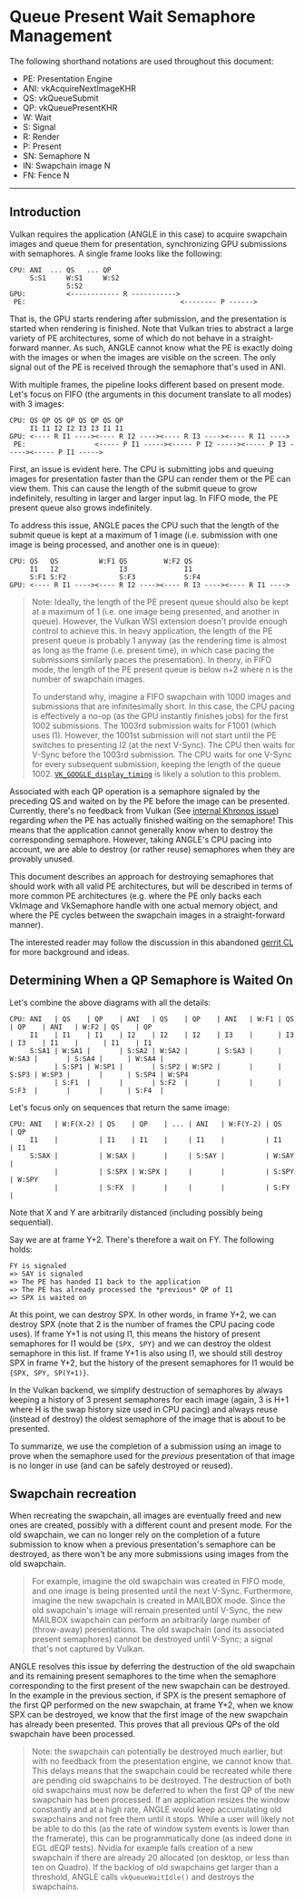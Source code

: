 # Queue Present Wait Semaphore Management

The following shorthand notations are used throughout this document:

- PE: Presentation Engine
- ANI: vkAcquireNextImageKHR
- QS: vkQueueSubmit
- QP: vkQueuePresentKHR
- W: Wait
- S: Signal
- R: Render
- P: Present
- SN: Semaphore N
- IN: Swapchain image N
- FN: Fence N

---

## Introduction

Vulkan requires the application (ANGLE in this case) to acquire swapchain images and queue them for
presentation, synchronizing GPU submissions with semaphores.  A single frame looks like the
following:

    CPU: ANI  ... QS   ... QP
         S:S1     W:S1     W:S2
                  S:S2
    GPU:          <------------ R ----------->
     PE:                                      <-------- P ------>

That is, the GPU starts rendering after submission, and the presentation is started when rendering is
finished.  Note that Vulkan tries to abstract a large variety of PE architectures, some of which do
not behave in a straight-forward manner.  As such, ANGLE cannot know what the PE is exactly doing
with the images or when the images are visible on the screen.  The only signal out of the PE is
received through the semaphore that's used in ANI.

With multiple frames, the pipeline looks different based on present mode.  Let's focus on
FIFO (the arguments in this document translate to all modes) with 3 images:

    CPU: QS QP QS QP QS QP QS QP
         I1 I1 I2 I2 I3 I3 I1 I1
    GPU: <---- R I1 ----><---- R I2 ----><---- R I3 ----><---- R I1 ---->
     PE:                 <----- P I1 -----><----- P I2 -----><----- P I3 -----><----- P I1 ----->

First, an issue is evident here.  The CPU is submitting jobs and queuing images for presentation
faster than the GPU can render them or the PE can view them.  This can cause the length of the
submit queue to grow indefinitely, resulting in larger and larger input lag.  In FIFO mode, the PE
present queue also grows indefinitely.

To address this issue, ANGLE paces the CPU such that the length of the submit queue is kept at a
maximum of 1 image (i.e. submission with one image is being processed, and another one is in queue):

    CPU: QS   QS          W:F1 QS         W:F2 QS
         I1   I2               I3              I1
         S:F1 S:F2             S:F3            S:F4
    GPU: <---- R I1 ----><---- R I2 ----><---- R I3 ----><---- R I1 ---->

> Note: Ideally, the length of the PE present queue should also be kept at a maximum of 1 (i.e. one
> image being presented, and another in queue).  However, the Vulkan WSI extension doesn't provide
> enough control to achieve this.  In heavy application, the length of the PE present queue is
> probably 1 anyway (as the rendering time is almost as long as the frame (i.e. present time), in
> which case pacing the submissions similarly paces the presentation).  In theory, in FIFO mode, the
> length of the PE present queue is below n+2 where n is the number of swapchain images.
>
> To understand why, imagine a FIFO swapchain with 1000 images and submissions that are
> infinitesimally short.  In this case, the CPU pacing is effectively a no-op (as the GPU instantly
> finishes jobs) for the first 1002 submissions.  The 1003rd submission waits for F1001 (which uses
> I1).  However, the 1001st submission will not start until the PE switches to presenting I2 (at the
> next V-Sync).  The CPU then waits for V-Sync before the 1003rd submission.  The CPU waits for one
> V-Sync for every subsequent submission, keeping the length of the queue 1002.
> [`VK_GOOGLE_display_timing`][DisplayTimingGOOGLE] is likely a solution to this problem.

Associated with each QP operation is a semaphore signaled by the preceding QS and waited on by the
PE before the image can be presented.  Currently, there's no feedback from Vulkan (See [internal
Khronos issue][VulkanIssue1060]) regarding _when_ the PE has actually finished waiting on the
semaphore!  This means that the application cannot generally know when to destroy the corresponding
semaphore.  However, taking ANGLE's CPU pacing into account, we are able to destroy (or rather
reuse) semaphores when they are provably unused.

This document describes an approach for destroying semaphores that should work with all valid PE
architectures, but will be described in terms of more common PE architectures (e.g. where the PE
only backs each VkImage and VkSemaphore handle with one actual memory object, and where the PE
cycles between the swapchain images in a straight-forward manner).

The interested reader may follow the discussion in this abandoned [gerrit CL][CL1757018] for more
background and ideas.

[DisplayTimingGOOGLE]: https://www.khronos.org/registry/vulkan/specs/1.1-extensions/man/html/VK_GOOGLE_display_timing.html
[VulkanIssue1060]: https://gitlab.khronos.org/vulkan/vulkan/issues/1060
[CL1757018]: https://chromium-review.googlesource.com/c/angle/angle/+/1757018

## Determining When a QP Semaphore is Waited On

Let's combine the above diagrams with all the details:

    CPU: ANI   | QS    | QP    | ANI   | QS    | QP    | ANI   | W:F1 | QS    | QP    | ANI   | W:F2 | QS    | QP
         I1    | I1    | I1    | I2    | I2    | I2    | I3    |      | I3    | I3    | I1    |      | I1    | I1
         S:SA1 | W:SA1 |       | S:SA2 | W:SA2 |       | S:SA3 |      | W:SA3 |       | S:SA4 |      | W:SA4 |
               | S:SP1 | W:SP1 |       | S:SP2 | W:SP2 |       |      | S:SP3 | W:SP3 |       |      | S:SP4 | W:SP4
               | S:F1  |       |       | S:F2  |       |       |      | S:F3  |       |       |      | S:F4  |

Let's focus only on sequences that return the same image:

    CPU: ANI   | W:F(X-2) | QS    | QP    | ... | ANI   | W:F(Y-2) | QS    | QP
         I1    |          | I1    | I1    |     | I1    |          | I1    | I1
         S:SAX |          | W:SAX |       |     | S:SAY |          | W:SAY |
               |          | S:SPX | W:SPX |     |       |          | S:SPY | W:SPY
               |          | S:FX  |       |     |       |          | S:FY  |

Note that X and Y are arbitrarily distanced (including possibly being sequential).

Say we are at frame Y+2.  There's therefore a wait on FY.  The following holds:

    FY is signaled
    => SAY is signaled
    => The PE has handed I1 back to the application
    => The PE has already processed the *previous* QP of I1
    => SPX is waited on

At this point, we can destroy SPX.  In other words, in frame Y+2, we can destroy SPX (note that 2 is
the number of frames the CPU pacing code uses).  If frame Y+1 is not using I1, this means the
history of present semaphores for I1 would be `{SPX, SPY}` and we can destroy the oldest semaphore
in this list.  If frame Y+1 is also using I1, we should still destroy SPX in frame Y+2, but the
history of the present semaphores for I1 would be `{SPX, SPY, SP(Y+1)}`.

In the Vulkan backend, we simplify destruction of semaphores by always keeping a history of 3
present semaphores for each image (again, 3 is H+1 where H is the swap history size used in CPU
pacing) and always reuse (instead of destroy) the oldest semaphore of the image that is about to be
presented.

To summarize, we use the completion of a submission using an image to prove when the semaphore used
for the *previous* presentation of that image is no longer in use (and can be safely destroyed or
reused).

## Swapchain recreation

When recreating the swapchain, all images are eventually freed and new ones are created, possibly
with a different count and present mode.  For the old swapchain, we can no longer rely on the
completion of a future submission to know when a previous presentation's semaphore can be destroyed,
as there won't be any more submissions using images from the old swapchain.

> For example, imagine the old swapchain was created in FIFO mode, and one image is being presented
> until the next V-Sync.  Furthermore, imagine the new swapchain is created in MAILBOX mode.  Since
> the old swapchain's image will remain presented until V-Sync, the new MAILBOX swapchain can
> perform an arbitrarily large number of (throw-away) presentations.  The old swapchain (and its
> associated present semaphores) cannot be destroyed until V-Sync; a signal that's not captured by
> Vulkan.

ANGLE resolves this issue by deferring the destruction of the old swapchain and its remaining
present semaphores to the time when the semaphore corresponding to the first present of the new
swapchain can be destroyed.  In the example in the previous section, if SPX is the present semaphore
of the first QP performed on the new swapchain, at frame Y+2, when we know SPX can be destroyed, we
know that the first image of the new swapchain has already been presented.  This proves that all
previous QPs of the old swapchain have been processed.

> Note: the swapchain can potentially be destroyed much earlier, but with no feedback from the
> presentation engine, we cannot know that.  This delays means that the swapchain could be recreated
> while there are pending old swapchains to be destroyed.  The destruction of both old swapchains
> must now be deferred to when the first QP of the new swapchain has been processed.  If an
> application resizes the window constantly and at a high rate, ANGLE would keep accumulating old
> swapchains and not free them until it stops.  While a user will likely not be able to do this (as
> the rate of window system events is lower than the framerate), this can be programmatically done
> (as indeed done in EGL dEQP tests).  Nvidia for example fails creation of a new swapchain if there
> are already 20 allocated (on desktop, or less than ten on Quadro).  If the backlog of old
> swapchains get larger than a threshold, ANGLE calls `vkQueueWaitIdle()` and destroys the
> swapchains.
